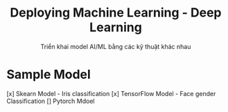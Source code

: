 <h1 align='center'>Deploying Machine Learning - Deep Learning</h1>
<p align='center'>Triển khai model AI/ML bằng các kỹ thuật khác nhau</p>

# Sample Model
[x] Skearn Model - Iris classification
[x] TensorFlow Model - Face gender Classification
[] Pytorch Mdoel